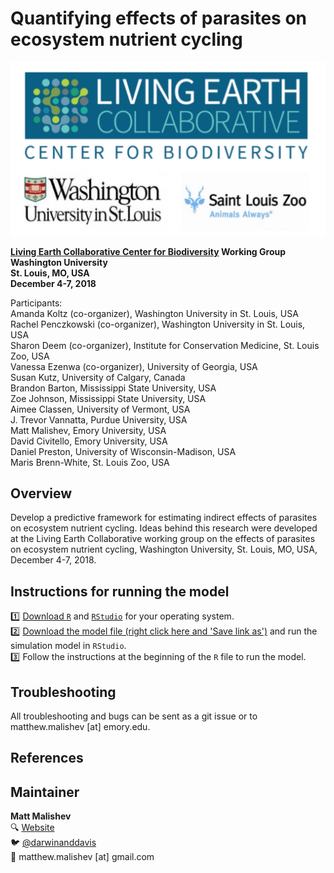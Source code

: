 # Quantifying effects of parasites on ecosystem nutrient cycling  

![LEC](lec.jpeg)    

**[Living Earth Collaborative Center for Biodiversity](https://livingearthcollaborative.wustl.edu/) Working Group**    
**Washington University**    
**St. Louis, MO, USA**       
**December 4-7, 2018**       

Participants:  
Amanda Koltz (co-organizer), Washington University in St. Louis, USA  
Rachel Penczkowski (co-organizer), Washington University in St. Louis, USA  
Sharon Deem (co-organizer), Institute for Conservation Medicine, St. Louis Zoo, USA  
Vanessa Ezenwa (co-organizer), University of Georgia, USA  
Susan Kutz, University of Calgary, Canada   
Brandon Barton, Mississippi State University, USA  
Zoe Johnson, Mississippi State University, USA  
Aimee Classen, University of Vermont, USA  
J. Trevor Vannatta, Purdue University, USA  
Matt Malishev, Emory University, USA  
David Civitello, Emory University, USA  
Daniel Preston, University of Wisconsin-Madison, USA  
Maris Brenn-White, St. Louis Zoo, USA    

## Overview    

Develop a predictive framework for estimating indirect effects of parasites on ecosystem nutrient cycling. Ideas behind this research were developed at the Living Earth Collaborative working group on the effects of parasites on ecosystem nutrient cycling, Washington University, St. Louis, MO, USA, December 4-7, 2018.      

## Instructions for running the model    

:one: [Download `R`](https://cran.r-project.org/mirrors.html) and [`RStudio`](https://www.rstudio.com/products/rstudio/download/) for your operating system.      
:two: [Download the model file (right click here and 'Save link as')](https://github.com/darwinanddavis/LECWorkingGroup/raw/master/NPSI.R) and run the simulation model in `RStudio`.  
:three: Follow the instructions at the beginning of the `R` file to run the model.        

## Troubleshooting  

All troubleshooting and bugs can be sent as a git issue or to matthew.malishev [at] emory.edu.     

## References  

## Maintainer  
**Matt Malishev**   
:mag: [Website](https://www.researchgate.net/profile/Matt_Malishev)    
:bird: [@darwinanddavis](https://twitter.com/darwinanddavis)  
:email: matthew.malishev [at] gmail.com    

